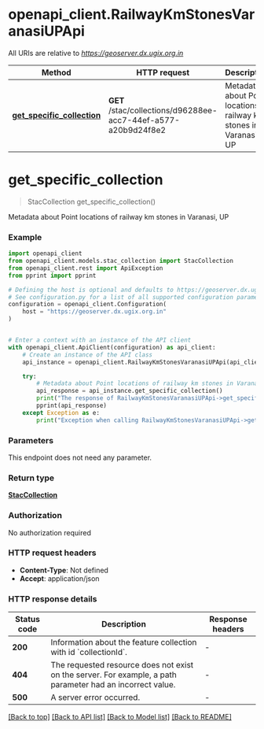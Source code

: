 # openapi_client.RailwayKmStonesVaranasiUPApi

All URIs are relative to *https://geoserver.dx.ugix.org.in*

Method | HTTP request | Description
------------- | ------------- | -------------
[**get_specific_collection**](RailwayKmStonesVaranasiUPApi.md#get_specific_collection) | **GET** /stac/collections/d96288ee-acc7-44ef-a577-a20b9d24f8e2 | Metadata about Point locations of railway km stones in Varanasi, UP


# **get_specific_collection**
> StacCollection get_specific_collection()

Metadata about Point locations of railway km stones in Varanasi, UP

### Example


```python
import openapi_client
from openapi_client.models.stac_collection import StacCollection
from openapi_client.rest import ApiException
from pprint import pprint

# Defining the host is optional and defaults to https://geoserver.dx.ugix.org.in
# See configuration.py for a list of all supported configuration parameters.
configuration = openapi_client.Configuration(
    host = "https://geoserver.dx.ugix.org.in"
)


# Enter a context with an instance of the API client
with openapi_client.ApiClient(configuration) as api_client:
    # Create an instance of the API class
    api_instance = openapi_client.RailwayKmStonesVaranasiUPApi(api_client)

    try:
        # Metadata about Point locations of railway km stones in Varanasi, UP
        api_response = api_instance.get_specific_collection()
        print("The response of RailwayKmStonesVaranasiUPApi->get_specific_collection:\n")
        pprint(api_response)
    except Exception as e:
        print("Exception when calling RailwayKmStonesVaranasiUPApi->get_specific_collection: %s\n" % e)
```



### Parameters

This endpoint does not need any parameter.

### Return type

[**StacCollection**](StacCollection.md)

### Authorization

No authorization required

### HTTP request headers

 - **Content-Type**: Not defined
 - **Accept**: application/json

### HTTP response details

| Status code | Description | Response headers |
|-------------|-------------|------------------|
**200** | Information about the feature collection with id &#x60;collectionId&#x60;. |  -  |
**404** | The requested resource does not exist on the server. For example, a path parameter had an incorrect value. |  -  |
**500** | A server error occurred. |  -  |

[[Back to top]](#) [[Back to API list]](../README.md#documentation-for-api-endpoints) [[Back to Model list]](../README.md#documentation-for-models) [[Back to README]](../README.md)

